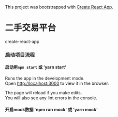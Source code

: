 This project was bootstrapped with [Create React App](https://github.com/facebook/create-react-app).

# 二手交易平台
  
   create-react-app

### 启动项目流程
#### 启动用`npm start` 或 ‘yarn start’

Runs the app in the development mode.<br>
Open [http://localhost:3000](http://localhost:3000) to view it in the browser.

The page will reload if you make edits.<br>
You will also see any lint errors in the console.

#### 开启mock数据 'npm run mock' 或 'yarn mock'

